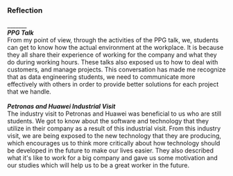 ### Reflection
_______ <br>
***PPG Talk***<br>
From my point of view, through the activities of the PPG talk, we, students can get to know how the actual environment at the workplace. It is because they all share their experience of working for the company and what they do during working hours. These talks also exposed us to how to deal with customers, and manage projects. This conversation has made me recognize that as data engineering students, we need to communicate more effectively with others in order to provide better solutions for each project that we handle. <br><br>
***Petronas and Huawei Industrial Visit***<br>
The industry visit to Petronas and Huawei was beneficial to us who are still students.  We got to know about the software and technology that they utilize in their company as a result of this industrial visit. From this industry visit, we are being exposed to the new technology that they are producing, which encourages us to think more critically about how technology should be developed in the future to make our lives easier. They also described what it's like to work for a big company and gave us some motivation and our studies which will help us to be a great worker in the future. 

